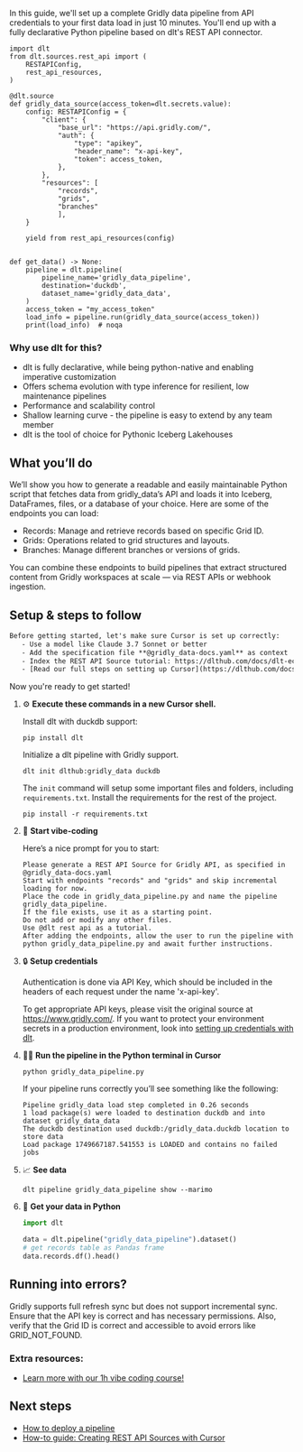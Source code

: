 In this guide, we'll set up a complete Gridly data pipeline from API credentials to your first data load in just 10 minutes. You'll end up with a fully declarative Python pipeline based on dlt's REST API connector.

```python-outcome
import dlt
from dlt.sources.rest_api import (
    RESTAPIConfig,
    rest_api_resources,
)

@dlt.source
def gridly_data_source(access_token=dlt.secrets.value):
    config: RESTAPIConfig = {
        "client": {
            "base_url": "https://api.gridly.com/",
            "auth": {
                "type": "apikey",
                "header_name": "x-api-key",
                "token": access_token,
            },
        },
        "resources": [
            "records",
            "grids",
            "branches"
            ],
    }

    yield from rest_api_resources(config)


def get_data() -> None:
    pipeline = dlt.pipeline(
        pipeline_name='gridly_data_pipeline',
        destination='duckdb',
        dataset_name='gridly_data_data', 
    )
    access_token = "my_access_token"
    load_info = pipeline.run(gridly_data_source(access_token))
    print(load_info)  # noqa
```

### Why use dlt for this?

- dlt is fully declarative, while being python-native and enabling imperative customization
- Offers schema evolution with type inference for resilient, low maintenance pipelines
- Performance and scalability control
- Shallow learning curve - the pipeline is easy to extend by any team member
- dlt is the tool of choice for Pythonic Iceberg Lakehouses

## What you’ll do

We’ll show you how to generate a readable and easily maintainable Python script that fetches data from gridly_data’s API and loads it into Iceberg, DataFrames, files, or a database of your choice. Here are some of the endpoints you can load:

- Records: Manage and retrieve records based on specific Grid ID.
- Grids: Operations related to grid structures and layouts.
- Branches: Manage different branches or versions of grids.

You can combine these endpoints to build pipelines that extract structured content from Gridly workspaces at scale — via REST APIs or webhook ingestion.

## Setup & steps to follow

```default
Before getting started, let's make sure Cursor is set up correctly:
   - Use a model like Claude 3.7 Sonnet or better
   - Add the specification file **@gridly_data-docs.yaml** as context
   - Index the REST API Source tutorial: https://dlthub.com/docs/dlt-ecosystem/verified-sources/rest_api/ and add it to context as **@dlt rest api**
   - [Read our full steps on setting up Cursor](https://dlthub.com/docs/dlt-ecosystem/llm-tooling/cursor-restapi#23-configuring-cursor-with-documentation)
```

Now you're ready to get started! 

1. ⚙️ **Execute these commands in a new Cursor shell.**
    
    Install dlt with duckdb support:
    ```shell
    pip install dlt
    ```

    Initialize a dlt pipeline with Gridly support.
    ```shell
    dlt init dlthub:gridly_data duckdb
    ```

    The `init` command will setup some important files and folders, including `requirements.txt`. Install the requirements for the rest of the project.
    ```shell
    pip install -r requirements.txt
    ```
    
2. 🤠 **Start vibe-coding**
    
    Here’s a nice prompt for you to start: 
    
    ```prompt
    Please generate a REST API Source for Gridly API, as specified in @gridly_data-docs.yaml 
    Start with endpoints "records" and "grids" and skip incremental loading for now. 
    Place the code in gridly_data_pipeline.py and name the pipeline gridly_data_pipeline. 
    If the file exists, use it as a starting point. 
    Do not add or modify any other files. 
    Use @dlt rest api as a tutorial. 
    After adding the endpoints, allow the user to run the pipeline with python gridly_data_pipeline.py and await further instructions.
    ```

    
3. 🔒 **Setup credentials** 
    
    Authentication is done via API Key, which should be included in the headers of each request under the name 'x-api-key'.
    
    To get appropriate API keys, please visit the original source at https://www.gridly.com/.
    If you want to protect your environment secrets in a production environment, look into [setting up credentials with dlt](https://dlthub.com/docs/walkthroughs/add_credentials).
    
4. 🏃‍♀️ **Run the pipeline in the Python terminal in Cursor**
    
    ```shell
    python gridly_data_pipeline.py
    ```
    
    If your pipeline runs correctly you’ll see something like the following:
    
    ```shell
    Pipeline gridly_data load step completed in 0.26 seconds
    1 load package(s) were loaded to destination duckdb and into dataset gridly_data_data
    The duckdb destination used duckdb:/gridly_data.duckdb location to store data
    Load package 1749667187.541553 is LOADED and contains no failed jobs
    ```
    
5. 📈 **See data**
    
    ```shell
    dlt pipeline gridly_data_pipeline show --marimo
    ```
    
6. 🐍 **Get your data in Python**
    
    ```python
    import dlt

   data = dlt.pipeline("gridly_data_pipeline").dataset()
   # get records table as Pandas frame
   data.records.df().head()
    ```

## Running into errors?

Gridly supports full refresh sync but does not support incremental sync. Ensure that the API key is correct and has necessary permissions. Also, verify that the Grid ID is correct and accessible to avoid errors like GRID_NOT_FOUND.

### Extra resources:

- [Learn more with our 1h vibe coding course!](https://www.youtube.com/watch?v=GGid70rnJuM)

## Next steps

- [How to deploy a pipeline](https://dlthub.com/docs/walkthroughs/deploy-a-pipeline)
- [How-to guide: Creating REST API Sources with Cursor](https://dlthub.com/docs/dlt-ecosystem/llm-tooling/cursor-restapi)